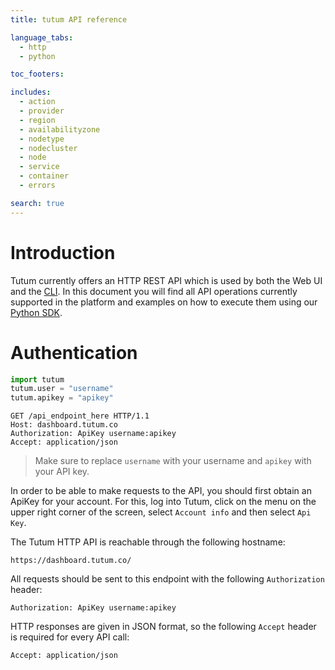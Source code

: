 ```yaml
---
title: tutum API reference

language_tabs:
  - http
  - python

toc_footers:

includes:
  - action
  - provider
  - region
  - availabilityzone
  - nodetype
  - nodecluster
  - node
  - service
  - container
  - errors

search: true
---
```


# Introduction

Tutum currently offers an HTTP REST API which is used by both the Web UI and the [CLI](https://github.com/tutumcloud/tutum-cli). In this document you will find all API operations currently supported in the platform and examples on how to execute them using our [Python SDK](https://github.com/tutumcloud/python-tutum).

# Authentication

```python
import tutum
tutum.user = "username"
tutum.apikey = "apikey"
```

```http
GET /api_endpoint_here HTTP/1.1
Host: dashboard.tutum.co
Authorization: ApiKey username:apikey
Accept: application/json
```

> Make sure to replace `username` with your username and `apikey` with your API key.

In order to be able to make requests to the API, you should first obtain an ApiKey for your account. For this, log into Tutum, click on the menu on the upper right corner of the screen, select `Account info` and then select `Api Key`.

The Tutum HTTP API is reachable through the following hostname:

`https://dashboard.tutum.co/`

All requests should be sent to this endpoint with the following `Authorization` header:

`Authorization: ApiKey username:apikey`

HTTP responses are given in JSON format, so the following `Accept` header is required for every API call:

`Accept: application/json`


